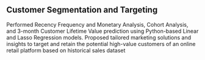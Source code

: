 ## Customer Segmentation and Targeting

Performed Recency Frequency and Monetary Analysis, Cohort Analysis, and 3-month Customer Lifetime Value prediction using Python-based Linear and Lasso Regression models. 
Proposed tailored marketing solutions and insights to target and retain the potential high-value customers of an online retail platform based on historical sales dataset
